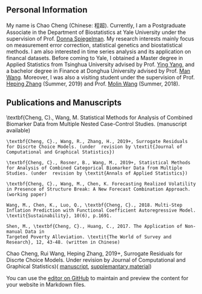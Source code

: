 ## Personal Information

My name is Chao Cheng (Chinese: 程超). Currently, I am a Postgraduate Associate in the Department of Biostatistics at Yale University under the supervision of Prof. [Donna Spiegelman](https://publichealth.yale.edu/cmips/profile/donna_spiegelman/). My research interests mainly focus on measurement error correction, statistical genetics and biostatistical methods. I am also interested in time series analysis and its application on financal datasets. Before coming to Yale, I obtained a Master degree in Applied Statistics from Tsinghua University advised by Prof. [Ying Yang](http://www.math.tsinghua.edu.cn/publish/math/2566/2019/20190705132947764835711/20190705132947764835711_.html), and a bachelor degree in Finance at Donghua University advised by Prof. [Man Wang](http://glxy.dhu.edu.cn/76/ab/c3179a30379/page.htm). Moreover, I was also a visiting student under the supervision of Prof. [Heping Zhang](https://publichealth.yale.edu/profile/heping_zhang/) (Summer, 2019) and Prof. [Molin Wang](https://www.hsph.harvard.edu/molin-wang/) (Summer, 2018).

## Publications and Manuscripts

\textbf{Cheng, C}., Wang, M. Statistical Methods for Analysis of Combined Biomarker Data from
Multiple Nested Case-Control Studies. (manuscript available)

    \textbf{Cheng, C}., Wang, R., Zhang, H., 2019+, Surrogate Residuals for Discrte Choice Models. (under  revision by \textit{Journal of Computational and Graphical Statistics})

	\textbf{Cheng, C}., Rosner, B., Wang, M., 2019+, Statistical Methods for Analysis of Combined Categorical Biomarker Data from Multiple Studies. (under  revision by \textit{Annals of Applied Statistics})
	
	\textbf{Cheng, C}., Wang, M., Chen, K. Forecasting Realized Volatility in Presence of Structure Break: A New Forecast Combination Approach. (working paper)
	
	Wang, M., Chen, K., Luo, Q., \textbf{Cheng, C}., 2018. Multi-Step Inflation Prediction with Functional Coefficient Autoregressive Model. \textit{Sustainability}, 10(6), p.1691.
	
	Shen, M., \textbf{Cheng, C}., Huang, C., 2017. The Application of Non-manual Data in
	Targeted Poverty Alleviation. \textit{The World of Survey and Research}, 12, 43-48. (written in Chinese)



Chao Cheng, Rui Wang, Heping Zhang, 2019+, Surrogate Residuals for Discrte Choice Models. Under revision by
Journal of Computational and Graphical Statistics)( [manuscript](https://github.com/chaochengstat/chaochengstat.github.io/blob/master/cate_pooled_main.pdf), [supplemantary material](https://github.com/chaochengstat/chaochengstat.github.io/blob/master/cate_pooled_supp.pdf))

You can use the [editor on GitHub](https://github.com/chaochengstat/chaochengstat.github.io/edit/master/index.md) to maintain and preview the content for your website in Markdown files.


